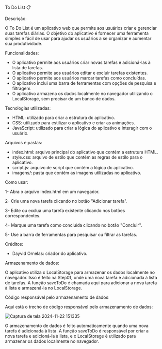 To Do List 📋

Descrição:

O To Do List é um aplicativo web que permite aos usuários criar e gerenciar suas tarefas diárias. 
O objetivo do aplicativo é fornecer uma ferramenta simples e fácil de usar para ajudar os usuários a se organizar e aumentar sua produtividade.

Funcionalidades:

- O aplicativo permite aos usuários criar novas tarefas e adicioná-las à lista de tarefas.
- O aplicativo permite aos usuários editar e excluir tarefas existentes.
- O aplicativo permite aos usuários marcar tarefas como concluídas.
- O aplicativo inclui uma barra de ferramentas com opções de pesquisa e filtragem.
- O aplicativo armazena os dados localmente no navegador utilizando o LocalStorage, sem precisar de um banco de dados.

Tecnologias utilizadas:

- HTML: utilizado para criar a estrutura do aplicativo.
- CSS: utilizado para estilizar o aplicativo e criar as animações.
- JavaScript: utilizado para criar a lógica do aplicativo e interagir com o usuário.

Arquivos e pastas:

- index.html: arquivo principal do aplicativo que contém a estrutura HTML.
- style.css: arquivo de estilo que contém as regras de estilo para o aplicativo.
- script.js: arquivo de script que contém a lógica do aplicativo.
- imagens/: pasta que contém as imagens utilizadas no aplicativo.

Como usar:

1- Abra o arquivo index.html em um navegador. 

2- Crie uma nova tarefa clicando no botão "Adicionar tarefa". 

3- Edite ou exclua uma tarefa existente clicando nos botões correspondentes. 

4- Marque uma tarefa como concluída clicando no botão "Concluir". 

5- Use a barra de ferramentas para pesquisar ou filtrar as tarefas.

Créditos:

- Dayvid Ornelas: criador do aplicativo.

Armazenamento de dados:

O aplicativo utiliza o LocalStorage para armazenar os dados localmente no navegador. 
Isso é feito na Step01, onde uma nova tarefa é adicionada à lista de tarefas. 
A função saveToDo é chamada aqui para adicionar a nova tarefa à lista e armazená-la no LocalStorage.

Código responsável pelo armazenamento de dados:

Aqui está o trecho de código responsável pelo armazenamento de dados:

![Captura de tela 2024-11-22 151335](https://github.com/user-attachments/assets/e1816c49-c5b2-4d9d-b018-3cd4769bcebc)

O armazenamento de dados é feito automaticamente quando uma nova tarefa é adicionada à lista. 
A função saveToDo é responsável por criar a nova tarefa e adicioná-la à lista, e o LocalStorage é utilizado para armazenar os dados localmente no navegador.
